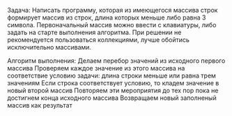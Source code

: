 Задача:
Написать программу, которая из имеющегося массива строк формирует массив из строк, длина которых меньше либо равна 3 символа.
Первоначальный массив можно ввести с клавиатуры, либо задать на старте выполнения алгоритма. При решении не рекомендуется пользоваться коллекциями, лучше обойтись исключительно массивами.

Алгоритм выполнения:
Делаем перебор значений из исходного первого массива
Проверяем каждое значение из этого массива на соответствие условию задачи: длина строки меньше или равна трем значениям
Если строка соответствует условию, то кладем значение в новый второй массив
Повторяем эти мероприятия до тех пор пока не достигнем конца исходного массива
Возвращаем новый заполненый массив как результат
